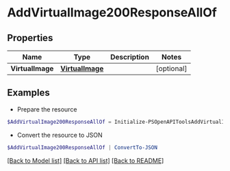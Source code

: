 # AddVirtualImage200ResponseAllOf
## Properties

Name | Type | Description | Notes
------------ | ------------- | ------------- | -------------
**VirtualImage** | [**VirtualImage**](VirtualImage.md) |  | [optional] 

## Examples

- Prepare the resource
```powershell
$AddVirtualImage200ResponseAllOf = Initialize-PSOpenAPIToolsAddVirtualImage200ResponseAllOf  -VirtualImage null
```

- Convert the resource to JSON
```powershell
$AddVirtualImage200ResponseAllOf | ConvertTo-JSON
```

[[Back to Model list]](../README.md#documentation-for-models) [[Back to API list]](../README.md#documentation-for-api-endpoints) [[Back to README]](../README.md)

